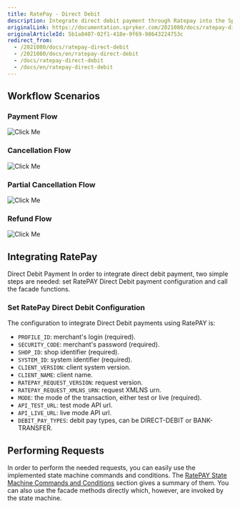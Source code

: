 ```yaml
---
title: RatePay - Direct Debit
description: Integrate direct debit payment through Ratepay into the Spryker-based shop.
originalLink: https://documentation.spryker.com/2021080/docs/ratepay-direct-debit
originalArticleId: 5b1a8407-02f1-418e-9f69-98643224753c
redirect_from:
  - /2021080/docs/ratepay-direct-debit
  - /2021080/docs/en/ratepay-direct-debit
  - /docs/ratepay-direct-debit
  - /docs/en/ratepay-direct-debit
---
```


## Workflow Scenarios


### Payment Flow
![Click Me](https://spryker.s3.eu-central-1.amazonaws.com/docs/Technology+Partners/Payment+Partners/Ratepay/ratepay-ddelv-payment-flow.png) 

### Cancellation Flow
![Click Me](https://spryker.s3.eu-central-1.amazonaws.com/docs/Technology+Partners/Payment+Partners/Ratepay/ratepay-ddelv-payment-flow.png) 

### Partial Cancellation Flow
![Click Me](https://spryker.s3.eu-central-1.amazonaws.com/docs/Technology+Partners/Payment+Partners/Ratepay/ratepay-ddelv-partial-cancellation-flow.png) 

### Refund Flow
![Click Me](https://spryker.s3.eu-central-1.amazonaws.com/docs/Technology+Partners/Payment+Partners/Ratepay/ratepay-ddelv-refund-flow.png) 

## Integrating RatePay

Direct Debit Payment
In order to integrate direct debit payment, two simple steps are needed: set RatePAY Direct Debit payment configuration and call the facade functions.

### Set RatePay Direct Debit Configuration

The configuration to integrate Direct Debit payments using RatePAY is:

* `PROFILE_ID`: merchant's login (required).
* `SECURITY_CODE`: merchant's password (required).
* `SHOP_ID`: shop identifier (required).
* `SYSTEM_ID`: system identifier (required).
* `CLIENT_VERSION`: client system version.
* `CLIENT_NAME`: client name.
* `RATEPAY_REQUEST_VERSION`: request version.
* `RATEPAY_REQUEST_XMLNS_URN`: request XMLNS urn.
* `MODE`: the mode of the transaction, either test or live (required).
* `API_TEST_URL`: test mode API url.
* `API_LIVE_URL`: live mode API url.
* `DEBIT_PAY_TYPES`: debit pay types, can be DIRECT-DEBIT or BANK-TRANSFER.

## Performing Requests

In order to perform the needed requests, you can easily use the implemented state machine commands and conditions. The [RatePAY State Machine Commands and Conditions](/docs/scos/dev/technology-partners/{{page.version}}/payment-partners/ratepay/technical-details-and-howtos/ratepay-state-machine-commands-and-conditions.html) section gives a summary of them. You can also use the facade methods directly which, however, are invoked by the state machine.
